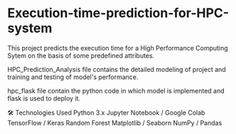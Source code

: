 # Execution-time-prediction-for-HPC-system
This project predicts the execution time for a High Performance Computing Sytem on the basis of some predefined attributes.

HPC_Prediction_Analysis file contains the detailed modeling of project and training and testing of model's performance.

hpc_flask file contain the python code in which model is implemented and flask is used to deploy it.

🛠️ Technologies Used
Python 3.x
Jupyter Notebook / Google Colab
TensorFlow / Keras
Random Forest
Matplotlib / Seaborn
NumPy / Pandas
